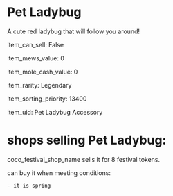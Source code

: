 # Pet Ladybug

A cute red ladybug that will follow you around!

item_can_sell: False

item_mews_value: 0

item_mole_cash_value: 0

item_rarity: Legendary

item_sorting_priority: 13400

item_uid: Pet Ladybug Accessory

# shops selling Pet Ladybug:

coco_festival_shop_name sells it for 8 festival tokens.

  can buy it when meeting conditions: 

    - it is spring